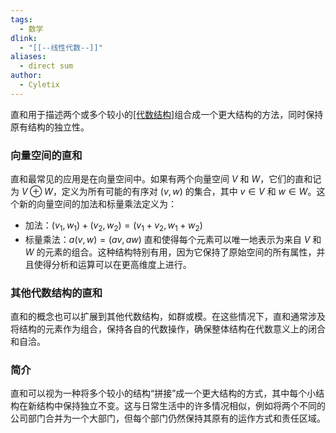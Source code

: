 ```yaml
---
tags:
  - 数学
dlink:
  - "[[--线性代数--]]"
aliases:
  - direct sum
author:
  - Cyletix
---
```

直和用于描述两个或多个较小的[[代数结构]](如[[群]]、[[环]]、[[线性空间|向量空间]]等)组合成一个更大结构的方法，同时保持原有结构的独立性。
### 向量空间的直和
直和最常见的应用是在向量空间中。如果有两个向量空间 $V$ 和 $W$，它们的直和记为 $V \oplus W$，定义为所有可能的有序对 $(v, w)$ 的集合，其中 $v \in V$ 和 $w \in W$。这个新的向量空间的加法和标量乘法定义为：
- 加法：$(v_1, w_1) + (v_2, w_2) = (v_1 + v_2, w_1 + w_2)$
- 标量乘法：$a(v, w) = (av, aw)$
直和使得每个元素可以唯一地表示为来自 $V$ 和 $W$ 的元素的组合。这种结构特别有用，因为它保持了原始空间的所有属性，并且使得分析和运算可以在更高维度上进行。
### 其他代数结构的直和
直和的概念也可以扩展到其他代数结构，如群或模。在这些情况下，直和通常涉及将结构的元素作为组合，保持各自的代数操作，确保整体结构在代数意义上的闭合和自洽。
### 简介
直和可以视为一种将多个较小的结构“拼接”成一个更大结构的方式，其中每个小结构在新结构中保持独立不变。这与日常生活中的许多情况相似，例如将两个不同的公司部门合并为一个大部门，但每个部门仍然保持其原有的运作方式和责任区域。
